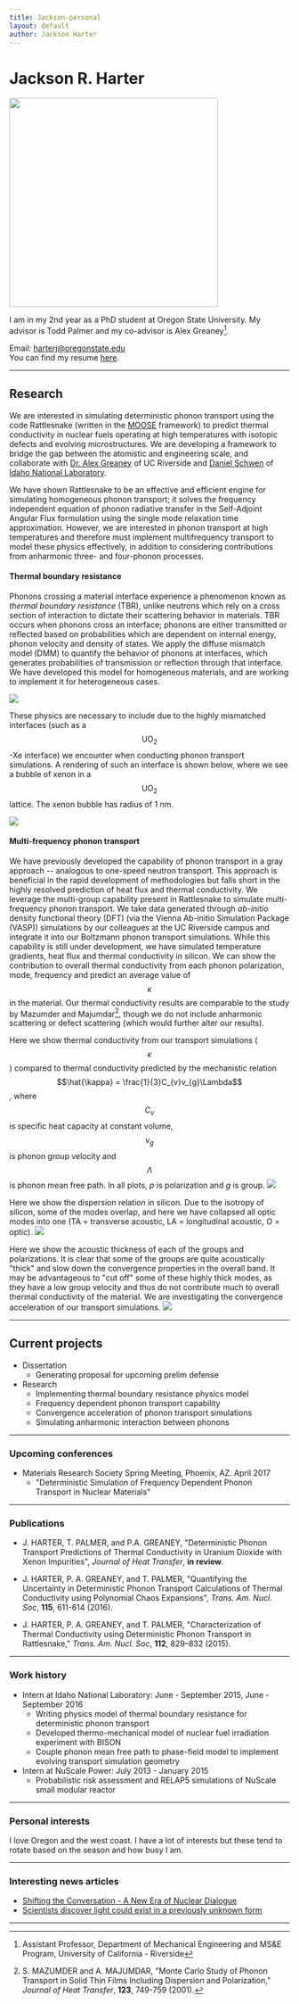 ```yaml
---
title: Jackson-personal
layout: default
author: Jackson Harter
---
```

Jackson R. Harter
================================

<img src="{{ site.url }}users/harterj/images/jrhIdaho.jpg" height="375" width="375">

I am in my 2nd year as a PhD student at Oregon State University. My advisor is Todd Palmer and my co-advisor is Alex Greaney[^1].

Email: <a href="mailto:harterj@oregonstate.edu" target="top"> harterj@oregonstate.edu </a>  
You can find my resume [here](./files/jacksonResume.pdf).

***

## Research
We are interested in simulating deterministic phonon transport using the code Rattlesnake (written in the
<a href="http://mooseframework.org/" target="blank">MOOSE</a> framework) to predict thermal conductivity in nuclear fuels operating at high temperatures with isotopic defects and evolving microstructures. We are developing a framework to bridge the gap between the atomistic and engineering scale, and collaborate with <a href="http://www.engr.ucr.edu/faculty/me/AlexanderGreaney.html" target="blank">Dr. Alex Greaney</a> of UC Riverside and <a href="https://github.com/dschwen" target="blank">Daniel Schwen</a> of
<a href="https://www.inl.gov/" target="blank">Idaho National Laboratory</a>.


We have shown Rattlesnake to be an effective and efficient engine for simulating homogeneous phonon transport; it solves the frequency independent equation of phonon radiative transfer in the Self-Adjoint Angular Flux formulation using the single mode relaxation time approximation. However, we are interested in phonon transport at high temperatures and therefore must implement multifrequency transport to model these physics effectively, in addition to considering contributions from anharmonic three- and four-phonon processes.


#### Thermal boundary resistance
Phonons crossing a material interface experience a phenomenon known as *thermal boundary resistance* (TBR), unlike neutrons which rely on a cross section of interaction to dictate their scattering behavior in materials. TBR occurs when phonons cross an interface; phonons are either transmitted or reflected based on probabilities which are dependent on internal energy, phonon velocity and density of states. We apply the diffuse mismatch model (DMM) to quantify the behavior of phonons at interfaces, which generates probabilities of transmission or reflection through that interface. We have developed this model for homogeneous materials, and are working to implement it for heterogeneous cases.

<img src="{{ site.url }}users/harterj/images/tbrSilicon.bmp">

These physics are necessary to include due to the highly mismatched interfaces (such as a $$\textrm{UO}_{2}$$-Xe interface) we encounter when conducting phonon transport simulations. A rendering of such an interface is shown below, where we see a bubble of xenon in a $$\textrm{UO}_{2}$$ lattice. The xenon bubble has radius of 1 nm.

<img src="{{ site.url }}users/harterj/images/uo2xe_interface.png">


#### Multi-frequency phonon transport
We have previously developed the capability of phonon transport in a gray approach -- analogous to one-speed neutron transport. This approach is beneficial in the rapid development of methodologies but falls short in the highly resolved prediction of heat flux and thermal conductivity. We leverage the multi-group capability present in Rattlesnake to simulate multi-frequency phonon transport. We take data generated through *ab-initio* density functional theory (DFT) (via the Vienna Ab-initio Simulation Package (VASP)) simulations by our colleagues at the UC Riverside campus and integrate it into our Boltzmann phonon transport simulations. While this capability is still under development, we have simulated temperature gradients, heat flux and thermal conductivity in silicon. We can show the contribution to overall thermal conductivity from each phonon polarization, mode, frequency and predict an average value of $$\kappa$$ in the material. Our thermal conductivity results are comparable to the study by Mazumder and Majumdar[^2], though we do not include anharmonic scattering or defect scattering (which would further alter our results).

Here we show thermal conductivity from our transport simulations ($$\kappa$$) compared to thermal conductivity predicted by the mechanistic relation $$\hat{\kappa} = \frac{1}{3}C_{v}v_{g}\Lambda$$, where $$C_{v}$$ is specific heat capacity at constant volume, $$v_{g}$$ is phonon group velocity and $$\Lambda$$ is phonon mean free path. In all plots, *p* is polarization and *g* is group.
<img src="{{ site.url }}users/harterj/images/kappaCompare.bmp">

Here we show the dispersion relation in silicon. Due to the isotropy of silicon, some of the modes overlap, and here we have collapsed all optic modes into one (TA = transverse acoustic, LA = longitudinal acoustic, O = optic).
<img src="{{ site.url }}users/harterj/images/dispersion.bmp">

Here we show the acoustic thickness of each of the groups and polarizations. It is clear that some of the groups are quite acoustically "thick" and slow down the convergence properties in the overall band. It may be advantageous to "cut off" some of these highly thick modes, as they have a low group velocity and thus do not contribute much to overall thermal conductivity of the material. We are investigating the convergence acceleration of our transport simulations.
<img src="{{ site.url }}users/harterj/images/zeta.bmp">


***

## Current projects
* Dissertation
  * Generating proposal for upcoming prelim defense
* Research
  * Implementing thermal boundary resistance physics model
  * Frequency dependent phonon transport capability
  * Convergence acceleration of phonon transport simulations
  * Simulating anharmonic interaction between phonons
<!-- $$
-\Lambda\left(\omega,p\right) \vec{\Omega}\cdot \left[\Lambda\left(\omega,p\right)\vec{\Omega}\cdot \vec{\nabla} \psi\left(\vec{r},\vec{\Omega},\omega,p\right)\right] + \psi\left(\vec{r},\vec{\Omega},\omega,p\right) = -\Lambda\left(\omega,p\right)\vec{\Omega}\cdot \vec{\nabla}\phi^{0}\left(\vec{r},\omega,T,p\right) + \phi^{0}\left(\vec{r},\omega,T,p\right)
$$ -->

***

### Upcoming conferences
* Materials Research Society Spring Meeting, Phoenix, AZ. April 2017
  * "Deterministic Simulation of Frequency Dependent Phonon Transport in Nuclear Materials"

***

### Publications
* J. HARTER, T. PALMER, and P.A. GREANEY, "Deterministic Phonon Transport Predictions of Thermal Conductivity in Uranium Dioxide with Xenon Impurities", *Journal of Heat Transfer*, **in review**.

* J. HARTER, P. A. GREANEY, and T. PALMER, "Quantifying the Uncertainty in Deterministic Phonon Transport Calculations of Thermal Conductivity using Polynomial Chaos Expansions", *Trans. Am. Nucl. Soc*, **115**, 611-614 (2016).

* J. HARTER, P. A. GREANEY, and T. PALMER, "Characterization of Thermal Conductivity using Deterministic Phonon Transport in Rattlesnake," *Trans. Am. Nucl. Soc*, **112**, 829–832 (2015).

***

### Work history
* Intern at Idaho National Laboratory: June - September 2015, June - September 2016
  * Writing physics model of thermal boundary resistance for deterministic phonon transport
  * Developed thermo-mechanical model of nuclear fuel irradiation experiment with BISON
  * Couple phonon mean free path to phase-field model to implement evolving transport simulation geometry
* Intern at NuScale Power: July 2013 - January 2015
  * Probabilistic risk assessment and RELAP5 simulations of NuScale small modular reactor

***

### Personal interests
I love Oregon and the west coast. I have a lot of interests but these tend to rotate based on the season and how busy
I am.

***

### Interesting news articles
* [Shifting the Conversation - A New Era of Nuclear Dialogue](http://ansnuclearcafe.org/2015/12/10/shifting-the-conversation-a-new-era-of-nuclear-dialogue/#sthash.v1NPlNvq.dpbs)
* [Scientists discover light could exist in a previously unknown form](http://phys.org/news/2016-08-scientists-previously-unknown.html)

***

[^1]: Assistant Professor, Department of Mechanical Engineering and MS&E Program, University of California - Riverside
[^2]: S. MAZUMDER and A. MAJUMDAR, "Monte Carlo Study of Phonon Transport in Solid Thin Films Including Dispersion and Polarization," *Journal of Heat Transfer*, **123**, 749-759 (2001).
